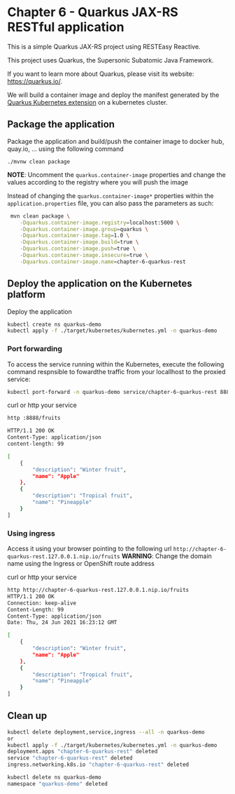 # Chapter 6 - Quarkus JAX-RS RESTful application
This is a simple Quarkus JAX-RS project using RESTEasy Reactive.

This project uses Quarkus, the Supersonic Subatomic Java Framework.

If you want to learn more about Quarkus, please visit its website: https://quarkus.io/.

We will build a container image and deploy the manifest generated by the [Quarkus Kubernetes extension](https://quarkus.io/guides/deploying-to-kubernetes)
on a kubernetes cluster.

## Package the application

Package the application and build/push the container image to docker hub, quay.io, ... using the following command
```shell script
./mvnw clean package
```
**NOTE**: Uncomment the `quarkus.container-image` properties and change the values according to the registry where you will push the image

Instead of changing the `quarkus.container-image*` properties within the `application.properties` file, you can also pass the parameters as such:
```bash
 mvn clean package \
    -Dquarkus.container-image.registry=localhost:5000 \
    -Dquarkus.container-image.group=quarkus \
    -Dquarkus.container-image.tag=1.0 \
    -Dquarkus.container-image.build=true \
    -Dquarkus.container-image.push=true \
    -Dquarkus.container-image.insecure=true \
    -Dquarkus.container-image.name=chapter-6-quarkus-rest
```

## Deploy the application on the Kubernetes platform

Deploy the application
```bash
kubectl create ns quarkus-demo
kubectl apply -f ./target/kubernetes/kubernetes.yml -n quarkus-demo
```
### Port forwarding
To access the service running within the Kubernetes, execute the following command respnsible to fowardthe traffic from your locallhost to the 
proxied service:

```bash
kubectl port-forward -n quarkus-demo service/chapter-6-quarkus-rest 8888:80
```

curl or http your service
```bash
http :8888/fruits

HTTP/1.1 200 OK
Content-Type: application/json
content-length: 99

[
    {
        "description": "Winter fruit",
        "name": "Apple"
    },
    {
        "description": "Tropical fruit",
        "name": "Pineapple"
    }
]
```

### Using ingress

Access it using your browser pointing to the following url `http://chapter-6-quarkus-rest.127.0.0.1.nip.io/fruits`
**WARNING**: Change the domain name using the Ingress or OpenShift route address

curl or http your service
```bash
http http://chapter-6-quarkus-rest.127.0.0.1.nip.io/fruits
HTTP/1.1 200 OK
Connection: keep-alive
Content-Length: 99
Content-Type: application/json
Date: Thu, 24 Jun 2021 16:23:12 GMT

[
    {
        "description": "Winter fruit",
        "name": "Apple"
    },
    {
        "description": "Tropical fruit",
        "name": "Pineapple"
    }
]
```

## Clean up
```bash
kubectl delete deployment,service,ingress --all -n quarkus-demo
or 
kubectl apply -f ./target/kubernetes/kubernetes.yml -n quarkus-demo
deployment.apps "chapter-6-quarkus-rest" deleted
service "chapter-6-quarkus-rest" deleted
ingress.networking.k8s.io "chapter-6-quarkus-rest" deleted

kubectl delete ns quarkus-demo
namespace "quarkus-demo" deleted
```

